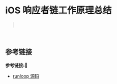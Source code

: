# iOS 响应者链工作原理总结

> &emsp;

&emsp;

## 参考链接
**参考链接:🔗**
+ [runloop 源码](https://opensource.apple.com/tarballs/CF/)
